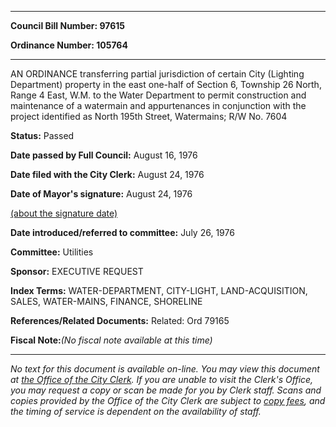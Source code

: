 

********

**Council Bill Number: 97615**
   
**Ordinance Number: 105764**
********

 AN ORDINANCE transferring partial jurisdiction of certain City (Lighting Department) property in the east one-half of Section 6, Township 26 North, Range 4 East, W.M. to the Water Department to permit construction and maintenance of a watermain and appurtenances in conjunction with the project identified as North 195th Street, Watermains; R/W No. 7604

**Status:** Passed
   
**Date passed by Full Council:** August 16, 1976
   
**Date filed with the City Clerk:** August 24, 1976
   
**Date of Mayor's signature:** August 24, 1976
   
[(about the signature date)](/~public/approvaldate.htm)
   
   
   
**Date introduced/referred to committee:** July 26, 1976
   
**Committee:** Utilities
   
**Sponsor:** EXECUTIVE REQUEST
   
   
**Index Terms:** WATER-DEPARTMENT, CITY-LIGHT, LAND-ACQUISITION, SALES, WATER-MAINS, FINANCE, SHORELINE

**References/Related Documents:** Related: Ord 79165

**Fiscal Note:**_(No fiscal note available at this time)_
********

_No text for this document is available on-line. You may view this document at [the Office of the City Clerk](http://www.seattle.gov/leg/clerk/contactUs.htm). If you are unable to visit the Clerk's Office, you may request a copy or scan be made for you by Clerk staff. Scans and copies provided by the Office of the City Clerk are subject to [copy fees](http://clerk.seattle.gov/~public/clerkfees.htm), and the timing of service is dependent on the availability of staff._

